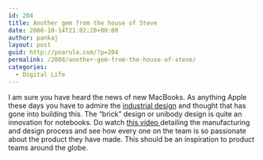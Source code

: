 ```yaml
---
id: 204
title: Another gem from the house of Steve
date: 2008-10-14T21:02:28+00:00
author: pankaj
layout: post
guid: http://pnarula.com/?p=204
permalink: /2008/another-gem-from-the-house-of-steve/
categories:
  - Digital Life
---
```

I am sure you have heard the news of new MacBooks. As anything Apple these days you have to admire the <a href="http://www.core77.com/blog/object_culture/two_kinds_of_macs_11434.asp" onclick="_gaq.push(['_trackEvent', 'outbound-article', 'http://www.core77.com/blog/object_culture/two_kinds_of_macs_11434.asp', 'industrial design']);"  target="_blank">industrial design</a> and thought that has gone into building this. The &#8220;brick&#8221; design or unibody design is quite an innovation for notebooks. Do watch <a href="http://www.apple.com/macbook/#designvideo" onclick="_gaq.push(['_trackEvent', 'outbound-article', 'http://www.apple.com/macbook/#designvideo', 'this video ']);"  target="_blank">this video </a>detailing the manufacturing and design process and see how every one on the team is so passionate about the product they have made. This should be an inspiration to product teams around the globe.